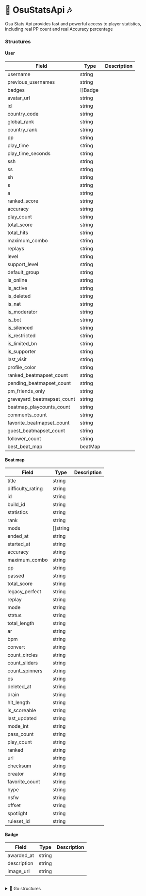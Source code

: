# 🎨 OsuStatsApi 🎶

Osu Stats Api provides fast and powerful
access to player statistics,
including real PP count and real Accuracy percentage

<h3>Structures</h3>
<h4>User</h4>

Field | Type | Description
------|------|------------
username | string |
previous_usernames | string |
badges | []Badge |
avatar_url | string |
id | string |
country_code | string |
global_rank | string |
country_rank | string |
pp | string |
play_time | string |
play_time_seconds | string |
ssh | string |
ss | string |
sh | string |
s | string |
a | string |
ranked_score | string |
accuracy | string |
play_count | string |
total_score | string |
total_hits | string |
maximum_combo | string |
replays | string |
level | string |
support_level | string |
default_group | string |
is_online | string |
is_active | string |
is_deleted | string |
is_nat | string |
is_moderator | string |
is_bot | string |
is_silenced | string |
is_restricted | string |
is_limited_bn | string |
is_supporter | string |
last_visit | string |
profile_color | string |
ranked_beatmapset_count | string |
pending_beatmapset_count | string |
pm_friends_only | string |
graveyard_beatmapset_count | string |
beatmap_playcounts_count | string |
comments_count | string |
favorite_beatmapset_count | string |
guest_beatmapset_count | string |
follower_count | string |
best_beat_map | beatMap |


<h4>Beat map</h4>

Field | Type | Description
------|------|------------
title | string | 
difficulty_rating | string | 
id | string | 
build_id | string | 
statistics | string | 
rank | string | 
mods | []string | 
ended_at | string | 
started_at | string | 
accuracy | string | 
maximum_combo | string | 
pp | string | 
passed | string | 
total_score | string | 
legacy_perfect | string | 
replay | string | 
mode | string | 
status | string | 
total_length | string | 
ar | string | 
bpm | string | 
convert | string | 
count_circles | string | 
count_sliders | string | 
count_spinners | string | 
cs | string | 
deleted_at | string | 
drain | string | 
hit_length | string | 
is_scoreable | string | 
last_updated | string | 
mode_int | string | 
pass_count | string | 
play_count | string | 
ranked | string | 
url | string | 
checksum | string | 
creator | string | 
favorite_count | string | 
hype | string | 
nsfw | string | 
offset | string | 
spotlight | string | 
ruleset_id | string | 

<h4>Badge</h4>

Field | Type | Description
------|------|------------
awarded_at | string | 
description | string | 
image_url | string | 


</br>
<details>
<summary> 📘 Go structures </summary>
</br>
	
```Go
type UserInfo struct {
	Username                 string  `json:"username"`
	Names                    string  `json:"previous_usernames"`
	Badges                   []Badge `json:"badges"`
	AvatarUrl                string  `json:"avatar_url"`
	UserID                   string  `json:"id"`
	CountryCode              string  `json:"country_code"`
	GlobalRank               string  `json:"global_rank"`
	CountryRank              string  `json:"country_rank"`
	PP                       string  `json:"pp"`
	PlayTime                 string  `json:"play_time"`
	PlayTimeSeconds          string  `json:"play_time_seconds"`
	SSH                      string  `json:"ssh"`
	SS                       string  `json:"ss"`
	SH                       string  `json:"sh"`
	S                        string  `json:"s"`
	A                        string  `json:"a"`
	RankedScore              string  `json:"ranked_score"`
	Accuracy                 string  `json:"accuracy"`
	PlayCount                string  `json:"play_count"`
	TotalScore               string  `json:"total_score"`
	TotalHits                string  `json:"total_hits"`
	MaximumCombo             string  `json:"maximum_combo"`
	Replays                  string  `json:"replays"`
	Level                    string  `json:"level"`
	SupportLvl               string  `json:"support_level"`
	DefaultGroup             string  `json:"default_group"`
	IsOnline                 string  `json:"is_online"`
	IsActive                 string  `json:"is_active"`
	IsDeleted                string  `json:"is_deleted"`
	IsNat                    string  `json:"is_nat"`
	IsModerator              string  `json:"is_moderator"`
	IsBot                    string  `json:"is_bot"`
	IsSilenced               string  `json:"is_silenced"`
	IsRestricted             string  `json:"is_restricted"`
	IsLimitedBn              string  `json:"is_limited_bn"`
	IsSupporter              string  `json:"is_supporter"`
	LastVisit                string  `json:"last_visit"`
	ProfileColor             string  `json:"profile_color"`
	RankedBeatmapsetCount    string  `json:"ranked_beatmapset_count"`
	PendingBeatmapsetCount   string  `json:"pending_beatmapset_count"`
	PmFriendsOnly            string  `json:"pm_friends_only"`
	GraveyardBeatmapsetCount string  `json:"graveyard_beatmapset_count"`
	BeatmapPlaycountsCount   string  `json:"beatmap_playcounts_count"`
	CommentsCount            string  `json:"comments_count"`
	FavoriteBeatmapsetCount  string  `json:"favorite_beatmapset_count"`
	GuestBeatmapsetCount     string  `json:"guest_beatmapset_count"`
	FollowerCount            string  `json:"follower_count"`
	BestBeatMap              beatMap `json:"best_beat_map"`
}

```


```Go
type beatMap struct {
	Title            string   `json:"title"`
	DifficultyRating string   `json:"difficulty_rating"`
	Id               string   `json:"id"`
	BuildId          string   `json:"build_id"`
	Statistics       string   `json:"statistics"`
	Rank             string   `json:"rank"`
	Mods             []string `json:"mods"`
	EndedAt          string   `json:"ended_at"`
	StartedAt        string   `json:"started_at"`
	Accuracy         string   `json:"accuracy"`
	MaximumCombo     string   `json:"maximum_combo"`
	PP               string   `json:"pp"`
	Passed           string   `json:"passed"`
	TotalScore       string   `json:"total_score"`
	LegacyPerfect    string   `json:"legacy_perfect"`
	Replay           string   `json:"replay"`
	Mode             string   `json:"mode"`
	Status           string   `json:"status"`
	TotalLength      string   `json:"total_length"`
	Ar               string   `json:"ar"`
	Bpm              string   `json:"bpm"`
	Convert          string   `json:"convert"`
	CountCircles     string   `json:"count_circles"`
	CountSliders     string   `json:"count_sliders"`
	CountSpinners    string   `json:"count_spinners"`
	Cs               string   `json:"cs"`
	DeletedAt        string   `json:"deleted_at"`
	Drain            string   `json:"drain"`
	HitLength        string   `json:"hit_length"`
	IsScoreable      string   `json:"is_scoreable"`
	LastUpdated      string   `json:"last_updated"`
	ModeInt          string   `json:"mode_int"`
	PassCount        string   `json:"pass_count"`
	PlayCount        string   `json:"play_count"`
	Ranked           string   `json:"ranked"`
	Url              string   `json:"url"`
	Checksum         string   `json:"checksum"`
	Creator          string   `json:"creator"`
	FavoriteCount    string   `json:"favorite_count"`
	Hype             string   `json:"hype"`
	Nsfw             string   `json:"nsfw"`
	Offset           string   `json:"offset"`
	Spotlight        string   `json:"spotlight"`
	RulesetId        string   `json:"ruleset_id"`
}
```

```Go
type Badge struct {
	AwardedAt   string `json:"awarded_at"`
	Description string `json:"description"`
	ImageUrl    string `json:"image_url"`
}
```


<h4>/online/</h4>

```Go
type OnlineInfo struct {
	Status string `json:"is_online"`
}
```
</details>
